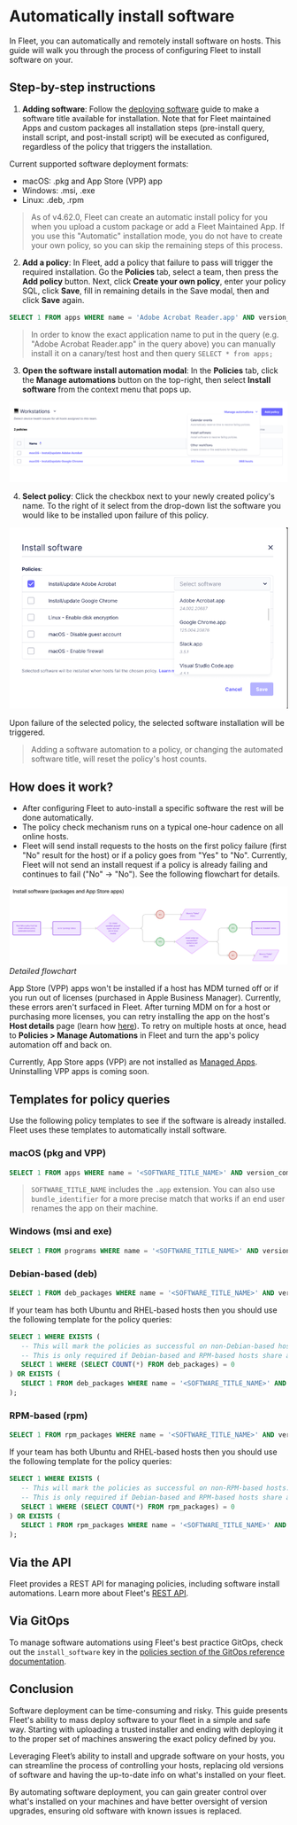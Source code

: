 # Automatically install software

In Fleet, you can automatically and remotely install software on hosts. This guide will walk you through the process of configuring Fleet to install software on your.

## Step-by-step instructions

1. **Adding software**: Follow the [deploying software](https://fleetdm.com/guides/deploy-security-agents) guide to make a software title available for installation. Note that for Fleet maintained Apps and custom packages all installation steps (pre-install query, install script, and post-install script) will be executed as configured, regardless of the policy that triggers the installation.

Current supported software deployment formats:
- macOS: .pkg and App Store (VPP) app
- Windows: .msi, .exe
- Linux: .deb, .rpm

> As of v4.62.0, Fleet can create an automatic install policy for you when you upload a custom package or add a Fleet Maintained App. If you use this "Automatic" installation mode, you do not have to create your own policy, so you can skip the remaining steps of this process.

2. **Add a policy**: In Fleet, add a policy that failure to pass will trigger the required installation. Go the **Policies** tab, select a team, then press the **Add policy** button. Next, click **Create your own policy**, enter your policy SQL, click **Save**, fill in remaining details in the Save modal, then and click **Save** again.

```sql
SELECT 1 FROM apps WHERE name = 'Adobe Acrobat Reader.app' AND version_compare(bundle_short_version, '23.001.20687') >= 0;
```

> In order to know the exact application name to put in the query (e.g. "Adobe Acrobat Reader.app" in the query above) you can manually install it on a canary/test host and then query `SELECT * from apps;`

3. **Open the software install automation modal**: In the **Policies** tab, click the **Manage automations** button on the top-right, then select **Install software** from the context menu that pops up.

![Manage policies](../website/assets/images/articles/automatic-software-install-policies-manage.png)

4. **Select policy**: Click the checkbox next to your newly created policy's name. To the right of it select from the
   drop-down list the software you would like to be installed upon failure of this policy.

![Install software modal](../website/assets/images/articles/automatic-software-install-install-software.png)

Upon failure of the selected policy, the selected software installation will be triggered.

> Adding a software automation to a policy, or changing the automated software title, will reset the policy's host counts.

## How does it work?

* After configuring Fleet to auto-install a specific software the rest will be done automatically.
* The policy check mechanism runs on a typical one-hour cadence on all online hosts. 
* Fleet will send install requests to the hosts on the first policy failure (first "No" result for the host) or if a policy goes from "Yes" to "No". Currently, Fleet will not send an install request if a policy is already failing and continues to fail ("No" -> "No"). See the following flowchart for details.

![Flowchart](../website/assets/images/articles/automatic-software-install-workflow.png)
*Detailed flowchart*

App Store (VPP) apps won't be installed if a host has MDM turned off or if you run out of licenses (purchased in Apple Business Manager). Currently, these errors aren't surfaced in Fleet. After turning MDM on for a host or purchasing more licenses, you can retry installing the app on the host's **Host details** page (learn how [here](https://fleetdm.com/guides/deploy-software-packages#install-the-package)). To retry on multiple hosts at once, head to **Policies > Manage Automations** in Fleet and turn the app's policy automation off and back on.

Currently, App Store apps (VPP) are not installed as [Managed Apps](https://support.apple.com/guide/deployment/distribute-managed-apps-dep575bfed86/web). Uninstalling VPP apps is coming soon.

## Templates for policy queries

Use the following policy templates to see if the software is already installed. Fleet uses these templates to automatically install software.

### macOS (pkg and VPP)

```sql
SELECT 1 FROM apps WHERE name = '<SOFTWARE_TITLE_NAME>' AND version_compare(bundle_short_version, '<SOFTWARE_PACKAGE_VERSION>') >= 0;
```

> `SOFTWARE_TITLE_NAME` includes the `.app` extension. You can also use `bundle_identifier` for a more precise match that works if an end user renames the app on their machine.

### Windows (msi and exe)

```sql
SELECT 1 FROM programs WHERE name = '<SOFTWARE_TITLE_NAME>' AND version_compare(version, '<VERSION>') >= 0;
```

### Debian-based (deb)

```sql
SELECT 1 FROM deb_packages WHERE name = '<SOFTWARE_TITLE_NAME>' AND version_compare(version, '<SOFTWARE_PACKAGE_VERSION>') >= 0;
```

If your team has both Ubuntu and RHEL-based hosts then you should use the following template for the policy queries:
```sql
SELECT 1 WHERE EXISTS (
   -- This will mark the policies as successful on non-Debian-based hosts.
   -- This is only required if Debian-based and RPM-based hosts share a team.
   SELECT 1 WHERE (SELECT COUNT(*) FROM deb_packages) = 0
) OR EXISTS (
   SELECT 1 FROM deb_packages WHERE name = '<SOFTWARE_TITLE_NAME>' AND version_compare(version, '<SOFTWARE_PACKAGE_VERSION>') >= 0
);
```

### RPM-based (rpm)

```sql
SELECT 1 FROM rpm_packages WHERE name = '<SOFTWARE_TITLE_NAME>' AND version_compare(version, '<SOFTWARE_PACKAGE_VERSION>') >= 0;
```

If your team has both Ubuntu and RHEL-based hosts then you should use the following template for the policy queries:
```sql
SELECT 1 WHERE EXISTS (
   -- This will mark the policies as successful on non-RPM-based hosts.
   -- This is only required if Debian-based and RPM-based hosts share a team.
   SELECT 1 WHERE (SELECT COUNT(*) FROM rpm_packages) = 0
) OR EXISTS (
   SELECT 1 FROM rpm_packages WHERE name = '<SOFTWARE_TITLE_NAME>' AND version_compare(version, 'SOFTWARE_PACKAGE_VERSION') >= 0
);
```

## Via the API

Fleet provides a REST API for managing policies, including software install automations. Learn more about Fleet's [REST API](https://fleetdm.com/docs/rest-api/rest-api#add-team-policy).

## Via GitOps

To manage software automations using Fleet's best practice GitOps, check out the `install_software` key in the [policies section of the GitOps reference documentation](https://fleetdm.com/docs/configuration/yaml-files#policies).

## Conclusion

Software deployment can be time-consuming and risky. This guide presents Fleet's ability to mass deploy software to your fleet in a simple and safe way. Starting with uploading a trusted installer and ending with deploying it to the proper set of machines answering the exact policy defined by you.

Leveraging Fleet’s ability to install and upgrade software on your hosts, you can streamline the process of controlling your hosts, replacing old versions of software and having the up-to-date info on what's installed on your fleet.

By automating software deployment, you can gain greater control over what's installed on your machines and have better oversight of version upgrades, ensuring old software with known issues is replaced.

<meta name="articleTitle" value="Automatically install software">
<meta name="authorFullName" value="Sharon Katz">
<meta name="authorGitHubUsername" value="sharon-fdm">
<meta name="category" value="guides">
<meta name="publishedOn" value="2025-01-21">
<meta name="description" value="A guide to workflows using automatic software installation in Fleet.">
